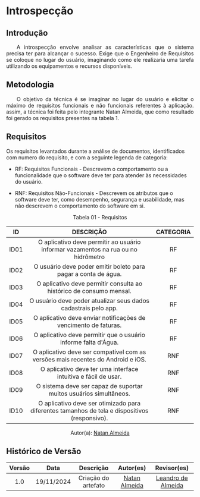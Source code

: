 # Introspecção

## Introdução
<p align="justify">&emsp;&emsp;A introspecção envolve analisar as características que o sistema precisa ter para alcançar o sucesso. Exige que o Engenheiro de Requisitos se coloque no lugar do usuário, imaginando como ele realizaria uma tarefa utilizando os equipamentos e recursos disponíveis.</p>

## Metodologia
<p align="justify">&emsp;&emsp;O objetivo da técnica é se imaginar no lugar do usuário e elicitar o máximo de requisitos funcionais e não funcionais referentes à aplicação. assim, a técnica foi feita pelo integrante Natan Almeida, que como resultado foi gerado os requisitos presentes na tabela 1.</p>  

## Requisitos
Os requisitos levantados durante a análise de documentos, identificados com numero do requisito, e com a seguinte legenda de categoria:

- RF: Requisitos Funcionais - Descrevem o comportamento ou a funcionalidade que o software deve ter para atender às necessidades do usuário.

- RNF: Requisitos Não-Funcionais - Descrevem os atributos que o software deve ter, como desempenho, segurança e usabilidade, mas não descrevem o comportamento do software em si.

<center>
<figcaption>Tabela 01 - Requisitos </figcaption>


| ID  | DESCRIÇÃO                                                             | CATEGORIA |
| :-: | :-------------------------------------------------------------------: | :-------: |
| ID01| O aplicativo deve permitir ao usuário informar vazamentos na rua ou no hidrômetro | RF |
| ID02| O usuário deve poder emitir boleto para pagar a conta de água.        | RF        |
| ID03| O aplicativo deve permitir consulta ao histórico de consumo mensal.   | RF        |
| ID04| O usuário deve poder atualizar seus dados cadastrais pelo app.        | RF        |
| ID05| O aplicativo deve enviar notificações de vencimento de faturas.       | RF        |
| ID06| O aplicativo deve permitir que o usuário informe falta d'Água.        | RF        |
| ID07| O aplicativo deve ser compatível com as versões mais recentes do Android e iOS. | RNF |
| ID08| O aplicativo deve ter uma interface intuitiva e fácil de usar.        | RNF |
| ID09| O sistema deve ser capaz de suportar muitos usuários simultâneos.     | RNF |
| ID10| O aplicativo deve ser otimizado para diferentes tamanhos de tela e dispositivos (responsivo). | RNF |


Autor(a): <a href="https://github.com/natanalmeida03" target = "_blank">Natan Almeida</a>
</center>

## Histórico de Versão

| Versão |    Data    |      Descrição       |       Autor(es)       |     Revisor(es)     |
| :-----: | :--------: | :------------------: | :-------------------: | :-----------------: |
|  1.0   | 19/11/2024 | Criação do artefato |[Natan Almeida](https://github.com/natanalmeida03) | [Leandro de Almeida](https://github.com/leomitx10)  |